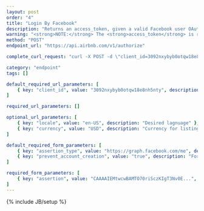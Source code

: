 ```yaml
---
layout: post
order: "4"
title: "Login By Facebook"
description: "Returns an access_token, given a valid Facebook user OAuth access token. See <a href=\"https://developers.facebook.com/docs/facebook-login/access-tokens\" target=\"_blank\">the Facebook docs</a> to learn how to generate an FB access token."
warning: "<strong>NOTE:</strong> The <strong>access_token</strong> is required to hit logged-in endpoints."
method: "POST"
endpoint_url: "https://api.airbnb.com/v1/authorize"

complete_curl_request: "curl -X POST -d \"client_id=3092nxybyb0otqw18e8nh5nty\" -d \"locale=en-US\" -d \"currency=USD\" -F assertion_type=https://graph.facebook.com/me -F assertion=CAAAAIEMtwcwBAMTO70riSczKIgT3Nv0EnaZBWmObwt914WAJYRsxZAekHZBLnpqOauZAZATjpmZB8rQF58GlSK5mjX1RbrSXnS7OjkPhqjjKcArd6sDAz83V8zltWogJMsosYJHt7AIz60XTetwUiOmz7OS4rBllLvqBDsW1niOZBKKZBweWAdcasedZBNjbNfoVntlWFx7Uc2hpSR9ROWYAWjXqdHoyjkXafceeJsmCuTKDwZCED -F prevent_account_creation=true https://api.airbnb.com/v1/authorize"

category: "endpoint"
tags: []

default_required_url_parameters: [
	{ key: "client_id", value: "3092nxybyb0otqw18e8nh5nty", description: "API Key" }
]

required_url_parameters: []

optional_url_parameters: [
	{ key: "locale", value: "en-US", description: "Desired lagnuage" },
	{ key: "currency", value: "USD", description: "Currency for listings" }
]

default_required_form_parameters: [
	{ key: "assertion_type", value: "https://graph.facebook.com/me", description: "Required for Facebook authentication." },
	{ key: "prevent_account_creation", value: "true", description: "For sign-in, as opposed to registration." }
]

required_form_parameters: [
	{ key: "assertion", value: "CAAAAIEMtwcwBAMTO70riSczKIgT3Nv0E...", description: "Facebook user's access token." }
]
---
```

{% include JB/setup %}
